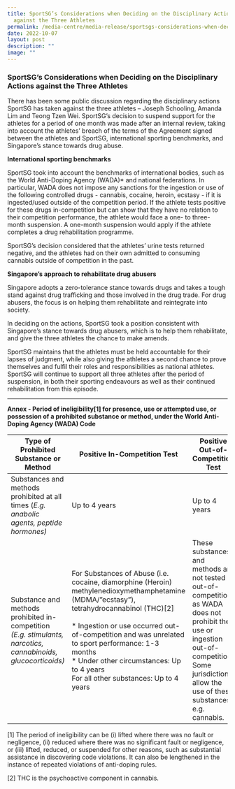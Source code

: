 ```yaml
---
title: SportSG’s Considerations when Deciding on the Disciplinary Actions
  against the Three Athletes
permalink: /media-centre/media-release/sportsgs-considerations-when-deciding-on-the-disciplinary-actions/
date: 2022-10-07
layout: post
description: ""
image: ""
---
```

### **SportSG’s Considerations when Deciding on the Disciplinary Actions against the Three Athletes**

There has been some public discussion regarding the disciplinary actions SportSG has taken against the three athletes – Joseph Schooling, Amanda Lim and Teong Tzen Wei. SportSG’s decision to suspend support for the athletes for a period of one month was made after an internal review, taking into account the athletes’ breach of the terms of the Agreement signed between the athletes and SportSG, international sporting benchmarks, and Singapore’s stance towards drug abuse.

**International sporting benchmarks**

SportSG took into account the benchmarks of international bodies, such as the World Anti-Doping Agency (WADA)\* and national federations. In particular, WADA does not impose any sanctions for the ingestion or use of the following controlled drugs - cannabis, cocaine, heroin, ecstasy - if it is ingested/used outside of the competition period. If the athlete tests positive for these drugs in-competition but can show that they have no relation to their competition performance, the athlete would face a one- to three-month suspension. A one-month suspension would apply if the athlete completes a drug rehabilitation programme.

SportSG’s decision considered that the athletes’ urine tests returned negative, and the athletes had on their own admitted to consuming cannabis outside of competition in the past.

**Singapore’s approach to rehabilitate drug abusers**

Singapore adopts a zero-tolerance stance towards drugs and takes a tough stand against drug trafficking and those involved in the drug trade. For drug abusers, the focus is on helping them rehabilitate and reintegrate into society.

In deciding on the actions, SportSG took a position consistent with Singapore’s stance towards drug abusers, which is to help them rehabilitate, and give the three athletes the chance to make amends.

SportSG maintains that the athletes must be held accountable for their lapses of judgment, while also giving the athletes a second chance to prove themselves and fulfil their roles and responsibilities as national athletes. SportSG will continue to support all three athletes after the period of suspension, in both their sporting endeavours as well as their continued rehabilitation from this episode.

---

**Annex - Period of ineligibility[1]  for presence, use or attempted use, or possession of a prohibited substance or method, under the World Anti-Doping Agency (WADA) Code**

| Type of Prohibited Substance or Method | Positive In-Competition Test | Positive Out-of-Competition Test |
| --------- | ------ | --------- |
| Substances and methods prohibited at all times (_E.g. anabolic agents, peptide hormones)_ | Up to 4 years | Up to 4 years |
| Substance and methods prohibited in-competition _(E.g. stimulants, narcotics, cannabinoids, glucocorticoids)_ | For Substances of Abuse (i.e. cocaine, diamorphine (Heroin) methylenedioxymethamphetamine (MDMA/”ecstasy”), tetrahydrocannabinol (THC)[2]<br><br>* Ingestion or use occurred out-of-competition and was unrelated to sport performance: 1-3 months<br>* Under other circumstances: Up to 4 years<br>For all other substances: Up to 4 years | These substances and methods are not tested out-of-competition, as WADA does not prohibit their use or ingestion out-of-competition. Some jurisdictions allow the use of these substances, e.g. cannabis. |

[1]  The period of ineligibility can be (i) lifted where there was no fault or negligence, (ii) reduced where there was no significant fault or negligence, or (iii) lifted, reduced, or suspended for other reasons, such as substantial assistance in discovering code violations. It can also be lengthened in the instance of repeated violations of anti-doping rules.

[2] THC is the psychoactive component in cannabis.